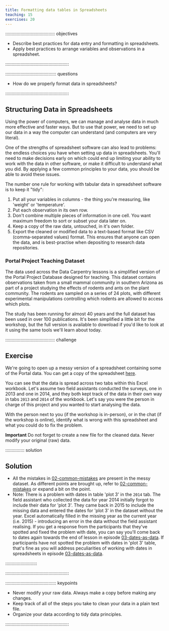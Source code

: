 ```yaml
---
title: Formatting data tables in Spreadsheets
teaching: 15
exercises: 20
---
```


::::::::::::::::::::::::::::::::::::::: objectives

- Describe best practices for data entry and formatting in spreadsheets.
- Apply best practices to arrange variables and observations in a spreadsheet.

::::::::::::::::::::::::::::::::::::::::::::::::::

:::::::::::::::::::::::::::::::::::::::: questions

- How do we properly format data in spreadsheets?

::::::::::::::::::::::::::::::::::::::::::::::::::

## Structuring Data in Spreadsheets

Using the power of computers, we can manage and analyse data in much more
effective and faster ways. But to use that power, we need to set up
our data in a way the computer can understand (and computers are very
literal).

One of the strengths of spreadsheet software can also lead to problems: the endless
choices you have when setting up data in spreadsheets. You'll need to make decisions early on 
which could end up limiting your ability to work with the data in other software, or make it 
difficult to understand what you did. By applying a few common principles to your data, you
should be able to avoid these issues.

The number one rule for working with tabular data in spreadsheet software is to keep it "tidy":

1. Put all your variables in columns - the thing you're measuring, like 'weight' or 'temperature'.
2. Put each observation in its own row.
3. Don't combine multiple pieces of information in one cell. You want maximum freedom to sort or subset your data later on.
4. Keep a copy of the raw data, untouched, in it's own folder.
5. Export the cleaned or modified data to a text-based format like CSV (comma-separated values) format. This
    ensures that anyone can open the data, and is best-practise when depositing to research data repositories.

### Portal Project Teaching Dataset

The data used across the Data Carpentry lessons is a simplified version of the Portal Project Database designed for teaching. This dataset contains observations taken from a small mammal community in southern Arizona as part of a project studying the effects of rodents and ants on the plant community. The rodents are sampled on a series of 24 plots, with different experimental manipulations controlling which rodents are allowed to access which plots.

The study has been running for almost 40 years and the full dataset has been used in over 100 publications. It's been simplified a little bit for the workshop, but the full version is available to download if you'd like to look at it using the same tools we'll learn about today.  


:::::::::::::::::::::::::::::::::::::::  challenge

## Exercise

We're going to open up a messy version of a spreadsheet containing some of the Portal data. You can get a copy of the spreadsheet [here](https://ndownloader.figshare.com/files/2252083).

You can see that the data is spread across two tabs within this Excel workbook. Let's assume two field assistants conducted the surveys, one in 2013 and one in 2014, and they both kept track of the data in their own way in tabs `2013` and `2014` of the workbook. Let's say you were the person in charge of this project and you wanted to start analysing the data.

With the person next to you (if the workshop is in-person), or in the chat (if the workshop is online), identify what is wrong with this spreadsheet and what you could do to fix the problem. 

**Important** Do not forget to create a new file for the cleaned data. Never modify your original (raw) data.


:::::::::::::::  solution

## Solution

- All the mistakes in [02-common-mistakes](02-common-mistakes.md) are present in the messy dataset. As different points 
  are brought up, refer to [02-common-mistakes](02-common-mistakes.md) or expand a bit on the point.
- Note: There is a problem with dates in table 'plot 3' in the `2014` tab. The field assistant who collected the data
  for year 2014 initially forgot to include their data for 'plot 3'. They came back in 2015 to include the missing data and
  entered the dates for 'plot 3' in the dataset without the year. Excel automatically filled in the missing year as the
  current year (i.e. 2015) - introducing an error in the data without the field assistant realising. If you get a response
  from the participants that they've spotted and fixed the problem with date, you can say you'll come back to dates again
  towards the end of lesson in episode [03-dates-as-data](03-dates-as-data.md). If participants have not spotted the
  problem with dates in 'plot 3' table, that's fine as you will address peculiarities of working with dates in
  spreadsheets in episode [03-dates-as-data](03-dates-as-data.md).  
  

:::::::::::::::::::::::::

::::::::::::::::::::::::::::::::::::::::::::::::::


:::::::::::::::::::::::::::::::::::::::: keypoints

- Never modify your raw data. Always make a copy before making any changes.
- Keep track of all of the steps you take to clean your data in a plain text file.
- Organize your data according to tidy data principles.

::::::::::::::::::::::::::::::::::::::::::::::::::


